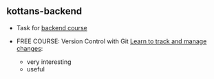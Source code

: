 ## kottans-backend
* Task for [backend course](https://github.com/kottans/backend)
	
* FREE COURSE: Version Control with Git [Learn to track and manage changes](https://www.udacity.com/course/version-control-with-git--ud123):
  * very interesting
  * useful
